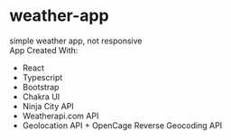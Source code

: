 # weather-app
simple weather app, not responsive <br />
App Created With:
<ul>
  <li>React</li>
  <li>Typescript</li>
  <li>Bootstrap</li>
  <li>Chakra UI</li>
  <li>Ninja City API</li>
  <li>Weatherapi.com API</li>
  <li>Geolocation API + OpenCage Reverse Geocoding API</li>
</ul>
